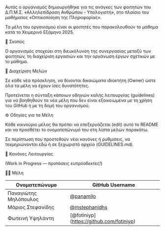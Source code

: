 Αυτός ο οργανισμός δημιουργήθηκε για τις ανάγκες των φοιτητών του Δ.Π.Μ.Σ. «Αλληλεπίδραση Ανθρώπου - Υπολογιστή», στο πλαίσιο του μαθήματος «Οπτικοποίηση της Πληροφορίας».

Τα μέλη του οργανισμού είναι οι φοιτητές που παρακολουθούν το μάθημα κατά το Χειμερινό Εξάμηνο 2025.

🎯 Σκοπός

Ο οργανισμός στοχεύει στη διευκόλυνση της συνεργασίας μεταξύ των φοιτητών, τη διαχείριση εργασιών και την οργάνωση έργων σχετικών με το μάθημα.

👥 Διαχείριση Μελών

Σε κάθε νέα πρόσκληση, να δίνονται δικαιώματα ιδιοκτήτη (Owner) ώστε όλα τα μέλη να έχουν ίσες δυνατότητες.

Προτείνεται η σύνταξη κάποιων οδηγιών καλής λειτουργίας (guidelines) για να βοηθηθούν τα νέα μέλη που δεν είναι εξοικειωμένα με τη χρήση του GitHub ή με τη δομή του οργανισμού.

⚙️ Οδηγίες για τα Μέλη

Κάθε καινούριο μέλος θα πρέπει να επεξεργάζεται (edit) αυτό το README και να προσθέτει το ονοματεπώνυμό του στη λίστα μελών παρακάτω.

Σε περίπτωση που προστεθούν νέοι κανόνες ή ρυθμίσεις, να τεκμηριώνονται εδώ ή σε ξεχωριστό αρχείο (GUIDELINES.md).

📜 Κανόνες Λειτουργίας

(Work in Progress — προτάσεις ευπρόσδεκτες!)

🧑‍💻 Μέλη

| Ονοματεπώνυμο                    | GitHub Username                          | 
| -------------------------------- | ---------------------------------------- |
| Παναγιώτης Μηλόπουλος | [@panamilo](https://github.com/panamilo) |
| Μάριος Στεφανίδης     | [@mstephanidhs](https://github.com/mstephanidhs)    |
| Φωτεινή Υψηλάντη      |  [@fotiniyp] (https://github.com/fotiniyp)          |  
